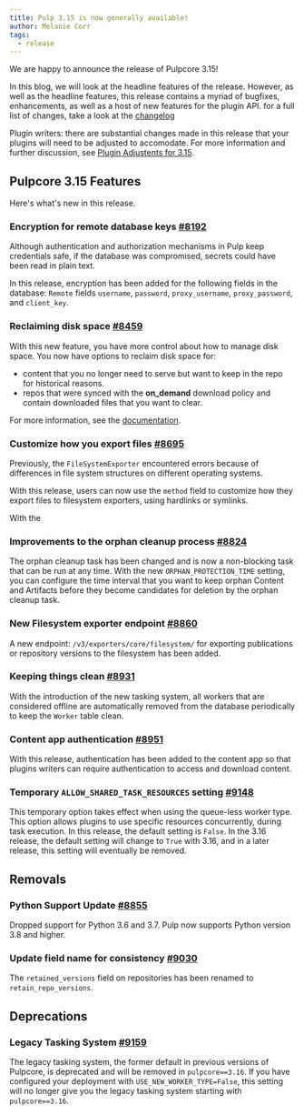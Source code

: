 ```yaml
---
title: Pulp 3.15 is now generally available!
author: Melanie Corr
tags:
  - release
---
```


We are happy to announce the release of Pulpcore 3.15!

In this blog, we will look at the headline features of the release. However, as well as the headline features, this release contains a myriad of bugfixes, enhancements, as well as a host of new features for the plugin API. for a full list of changes, take a look at the [changelog](https://docs.pulpproject.org/pulpcore/changes.html)

Plugin writers: there are substantial changes made in this release that your plugins will need to be adjusted to accomodate. For more information and further discussion, see [Plugin Adjustents for 3.15](https://discourse.pulpproject.org/t/plugin-adjustments-for-3-15/94).

## Pulpcore 3.15 Features

Here's what's new in this release.

### Encryption for remote database keys [#8192](https://pulp.plan.io/issues/8192)

Although authentication and authorization mechanisms in Pulp keep credentials safe, if the database was compromised, secrets could have been read in plain text.

In this release, encryption has been added for the following fields in the database: ``Remote`` fields ``username``, ``password``,
  ``proxy_username``, ``proxy_password``, and ``client_key``.

### Reclaiming disk space [#8459](https://pulp.plan.io/issues/8459)   

With this new feature, you have more control about how to manage disk space. You now have options to reclaim disk space for:

  * content that you no longer need to serve but want to keep in the repo for historical reasons.
  * repos that were synced with the **on_demand** download policy and contain downloaded files that you want to clear.

For more information, see the [documentation](https://docs.pulpproject.org/pulpcore/en/master/nightly/workflows/reclaim-disk-space.html).

### Customize how you export files [#8695](https://pulp.plan.io/issues/8695)

Previously, the `FileSystemExporter` encountered errors because of differences in file system structures on different operating systems.

With this release, users can now use the `method` field to customize how they export files to filesystem exporters, using hardlinks or symlinks.

With the

### Improvements to the orphan cleanup process [#8824](https://pulp.plan.io/issues/8824)

The orphan cleanup task has been changed and is now a non-blocking task that can be run at any time.
With the new `ORPHAN_PROTECTION_TIME` setting, you can configure the time interval that you want to keep orphan Content and Artifacts before they become candidates for deletion by the orphan cleanup task.

### New Filesystem exporter endpoint [#8860](https://pulp.plan.io/issues/8860)

A new endpoint: `/v3/exporters/core/filesystem/`  for exporting publications or repository versions to the filesystem has been added.

### Keeping things clean [#8931](https://pulp.plan.io/issues/8931)

With the introduction of the new tasking system, all workers that are considered offline are automatically removed from the database periodically to keep the `Worker` table clean.

### Content app authentication [#8951](https://pulp.plan.io/issues/8951)

With this release, authentication has been added to the content app so that plugins writers can require authentication to access and download content.  

### Temporary `ALLOW_SHARED_TASK_RESOURCES` setting [#9148](https://pulp.plan.io/issues/9148)

This temporary option takes effect when using the queue-less worker type. This option allows plugins to use specific resources concurrently, during task execution. In this release, the default setting is `False`. In the 3.16 release, the default setting will change to `True` with 3.16, and in a later release, this setting will eventually be removed.

## Removals

### Python Support Update [#8855](https://pulp.plan.io/issues/8855)

Dropped support for Python 3.6 and 3.7. Pulp now supports Python version 3.8 and higher.

### Update field name for consistency [#9030](https://pulp.plan.io/issues/9030)

The `retained_versions` field on repositories has been renamed to `retain_repo_versions`.


## Deprecations

### Legacy Tasking System [#9159](https://pulp.plan.io/issues/9159)

The legacy tasking system, the former default in previous versions of Pulpcore, is deprecated and will be removed in `pulpcore==3.16`. If you have configured your deployment with  `USE_NEW_WORKER_TYPE=False`, this setting will no longer give you the legacy tasking system starting with ``pulpcore==3.16``.

